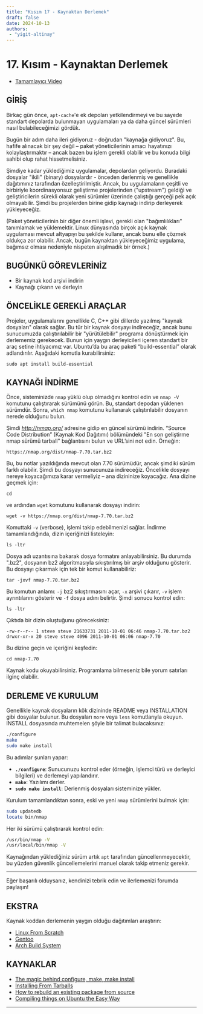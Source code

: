 ```yaml
---
title: "Kısım 17 - Kaynaktan Derlemek"
draft: false
date: 2024-10-13
authors:
 - "yigit-altinay"
---
```

# 17. Kısım - Kaynaktan Derlemek

* [Tamamlayıcı Video](https://youtu.be/a9_hry-8Hhw)

## GİRİŞ

Birkaç gün önce, `apt-cache`'e ek depoları yetkilendirmeyi ve bu sayede standart depolarda bulunmayan uygulamaları ya da daha güncel sürümleri nasıl bulabileceğimizi gördük.

Bugün bir adım daha ileri gidiyoruz - doğrudan "kaynağa gidiyoruz". Bu, hafife alınacak bir şey değil – paket yöneticilerinin amacı hayatınızı kolaylaştırmaktır – ancak bazen bu işlem gerekli olabilir ve bu konuda bilgi sahibi olup rahat hissetmelisiniz.

Şimdiye kadar yüklediğimiz uygulamalar, depolardan geliyordu. Buradaki dosyalar "ikili" (binary) dosyalardır - önceden derlenmiş ve genellikle dağıtımınız tarafından özelleştirilmiştir. Ancak, bu uygulamaların çeşitli ve birbiriyle koordinasyonsuz geliştirme projelerinden ("upstream") geldiği ve geliştiricilerin sürekli olarak yeni sürümler üzerinde çalıştığı gerçeği pek açık olmayabilir. Şimdi bu projelerden birine gidip kaynağı indirip derleyerek yükleyeceğiz.

(Paket yöneticilerinin bir diğer önemli işlevi, gerekli olan "bağımlılıkları" tanımlamak ve yüklemektir. Linux dünyasında birçok açık kaynak uygulaması mevcut altyapıyı bu şekilde kullanır, ancak bunu elle çözmek oldukça zor olabilir. Ancak, bugün kaynaktan yükleyeceğimiz uygulama, bağımsız olması nedeniyle nispeten alışılmadık bir örnek.)

## BUGÜNKÜ GÖREVLERİNİZ

* Bir kaynak kod arşivi indirin
* Kaynağı çıkarın ve derleyin

## ÖNCELİKLE GEREKLİ ARAÇLAR

Projeler, uygulamalarını genellikle C, C++ gibi dillerde yazılmış "kaynak dosyaları" olarak sağlar. Bu tür bir kaynak dosyayı indireceğiz, ancak bunu sunucumuzda çalıştırılabilir bir "yürütülebilir" programa dönüştürmek için derlememiz gerekecek. Bunun için yaygın derleyicileri içeren standart bir araç setine ihtiyacımız var. Ubuntu’da bu araç paketi “build-essential” olarak adlandırılır. Aşağıdaki komutla kurabilirsiniz:

`sudo apt install build-essential`

## KAYNAĞI İNDİRME

Önce, sisteminizde `nmap` yüklü olup olmadığını kontrol edin ve `nmap -V` komutunu çalıştırarak sürümünü görün. Bu, standart depodan yüklenen sürümdür. Sonra, `which nmap` komutunu kullanarak çalıştırılabilir dosyanın nerede olduğunu bulun.

Şimdi _http://nmap.org/_ adresine gidip en güncel sürümü indirin. “Source Code Distribution” (Kaynak Kod Dağıtımı) bölümündeki "En son geliştirme nmap sürümü tarball" bağlantısını bulun ve URL’sini not edin. Örneğin:

`https://nmap.org/dist/nmap-7.70.tar.bz2`

Bu, bu notlar yazıldığında mevcut olan 7.70 sürümüdür, ancak şimdiki sürüm farklı olabilir. Şimdi bu dosyayı sunucunuza indireceğiz. Öncelikle dosyayı nereye koyacağımıza karar vermeliyiz – ana dizininize koyacağız. Ana dizine geçmek için:

`cd`

ve ardından `wget` komutunu kullanarak dosyayı indirin:

`wget -v https://nmap.org/dist/nmap-7.70.tar.bz2`

Komuttaki `-v` (verbose), işlemi takip edebilmenizi sağlar. İndirme tamamlandığında, dizin içeriğinizi listeleyin:

`ls -ltr`

Dosya adı uzantısına bakarak dosya formatını anlayabilirsiniz. Bu durumda ".bz2", dosyanın bz2 algoritmasıyla sıkıştırılmış bir arşiv olduğunu gösterir. Bu dosyayı çıkarmak için tek bir komut kullanabiliriz:

`tar -jxvf nmap-7.70.tar.bz2`

Bu komutun anlamı: `-j` bz2 sıkıştırmasını açar, `-x` arşivi çıkarır, `-v` işlem ayrıntılarını gösterir ve `-f` dosya adını belirtir. Şimdi sonucu kontrol edin:

`ls -ltr`

Çıktıda bir dizin oluştuğunu göreceksiniz:

```
-rw-r--r-- 1 steve steve 21633731 2011-10-01 06:46 nmap-7.70.tar.bz2
drwxr-xr-x 20 steve steve 4096 2011-10-01 06:06 nmap-7.70
```

Bu dizine geçin ve içeriğini keşfedin:

`cd nmap-7.70`

Kaynak kodu okuyabilirsiniz. Programlama bilmeseniz bile yorum satırları ilginç olabilir.

## DERLEME VE KURULUM

Genellikle kaynak dosyaların kök dizininde README veya INSTALLATION gibi dosyalar bulunur. Bu dosyaları `more` veya `less` komutlarıyla okuyun. INSTALL dosyasında muhtemelen şöyle bir talimat bulacaksınız:

```bash
./configure
make
sudo make install
```

Bu adımlar şunları yapar:

- **`./configure`**: Sunucunuzu kontrol eder (örneğin, işlemci türü ve derleyici bilgileri) ve derlemeyi yapılandırır.
- **`make`**: Yazılımı derler.
- **`sudo make install`**: Derlenmiş dosyaları sisteminize yükler.

Kurulum tamamlandıktan sonra, eski ve yeni `nmap` sürümlerini bulmak için:

```bash
sudo updatedb
locate bin/nmap
```

Her iki sürümü çalıştırarak kontrol edin:

```bash
/usr/bin/nmap -V
/usr/local/bin/nmap -V
```

Kaynağından yüklediğiniz sürüm artık `apt` tarafından güncellenmeyecektir, bu yüzden güvenlik güncellemelerini manuel olarak takip etmeniz gerekir.

---

Eğer başarılı olduysanız, kendinizi tebrik edin ve ilerlemenizi forumda paylaşın!

## EKSTRA

Kaynak koddan derlemenin yaygın olduğu dağıtımları araştırın:

- [Linux From Scratch](http://www.linuxfromscratch.org/lfs/)
- [Gentoo](http://www.gentoo.org/main/en/about.xml)
- [Arch Build System](https://wiki.archlinux.org/index.php/Arch_Build_System)

## KAYNAKLAR

- [The magic behind configure, make, make install](https://thoughtbot.com/blog/the-magic-behind-configure-make-make-install)
- [Installing From Tarballs](https://dev.to/arbitrary/how-to-install-tarball-tar-files-in-linux-33aa)
- [How to rebuild an existing package from source](http://raphaelhertzog.com/2010/12/15/howto-to-rebuild-debian-packages/)
- [Compiling things on Ubuntu the Easy Way](https://help.ubuntu.com/community/CompilingEasyHowTo)

---
